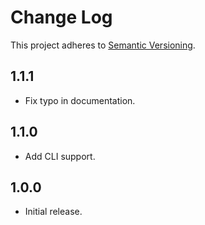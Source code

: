 # Change Log

This project adheres to [Semantic Versioning](http://semver.org/).

## 1.1.1

- Fix typo in documentation.

## 1.1.0

- Add CLI support.

## 1.0.0

- Initial release.
